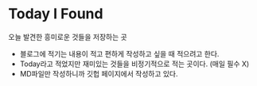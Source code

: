 # Today I Found
오늘 발견한 흥미로운 것들을 저장하는 곳

- 블로그에 적기는 내용이 적고 편하게 작성하고 싶을 때 적으려고 한다.
- Today라고 적었지만 재미있는 것들을 비정기적으로 적는 곳이다. (매일 필수 X)
- MD파일만 작성하니까 깃헙 페이지에서 작성하고 있다.
